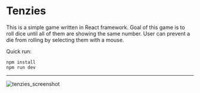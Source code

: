 # Tenzies

This is a simple game written in React framework. Goal of this game is to roll dice until all of them are showing the same number. User can prevent a die from rolling by selecting them with a mouse.

Quick run: 
```
npm install
npm run dev

````
---
![tenzies_screenshot](https://github.com/kokoada21/tenzies_game/assets/110021779/009c2b57-9da6-4e19-bc6b-ebc91cd46160)

